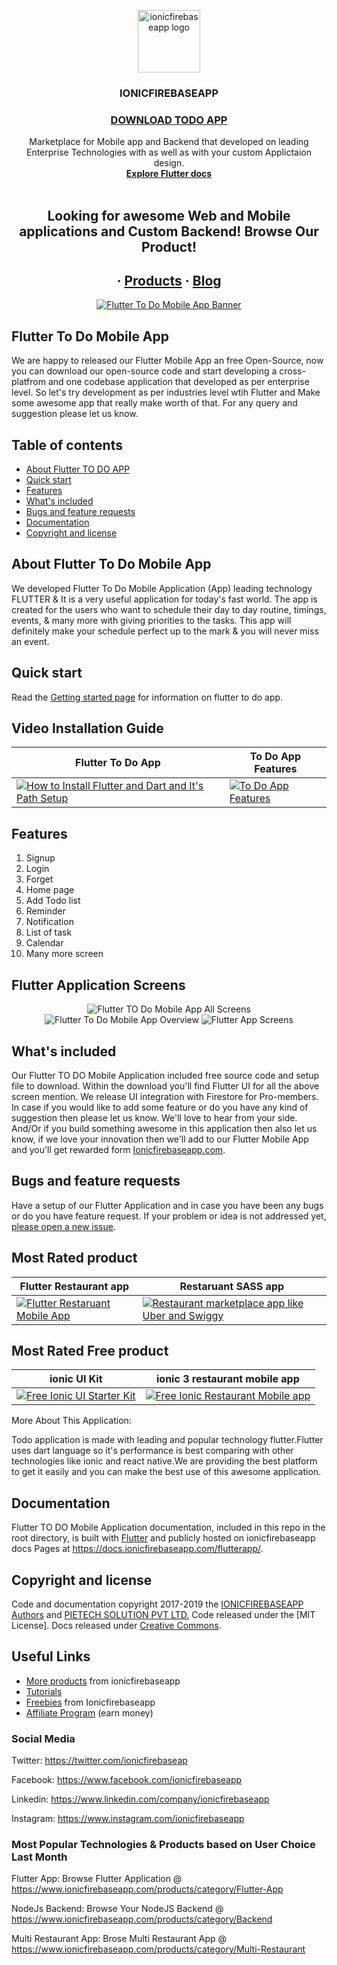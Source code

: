 <p align="center">
  <a href="https://www.ionicfirebaseapp.com/">
    <img src="https://res.cloudinary.com/ionicfirebaseapp/image/upload/v1564048005/ifa-icon_srjsu3.png" alt="ionicfirebaseapp logo" width="100" height="100">
  </a>
</p>
<h3 align="center">IONICFIREBASEAPP</h3>

 <a href="https://www.ionicfirebaseapp.com/products/flutter-mobile-app"> <h3 align="center">DOWNLOAD TODO APP</h3> </a>

<p align="center">
  Marketplace for Mobile app and Backend that developed on leading Enterprise Technologies with as well as with your custom Applictaion design.
  <br>
  <a href="https://docs.ionicfirebaseapp.com/flutterapp/"><strong>Explore Flutter docs </strong></a>
  <br>
  <br>
  </p>
  <h2 align="center"> Looking for awesome Web and Mobile applications and Custom  Backend! Browse Our Product!</h2> 
  <h2 align="center">
  ·
  <a href="https://www.ionicfirebaseapp.com/products">Products</a>
  ·
  <a href="https://www.ionicfirebaseapp.com/blogs">Blog</a>
  </h2>
  
<p align="center">
  <a href="https://www.ionicfirebaseapp.com/products/flutter-mobile-app">
    <img src="https://res.cloudinary.com/dlx35qw0l/image/upload/v1569306880/Untitled-1_1_l3fijn.png" alt="Flutter To Do Mobile App Banner">
  </a>
</p>

## Flutter To Do Mobile App
  We are happy to released our Flutter Mobile App an free Open-Source, now you can download our open-source code and start developing a cross-platfrom and one codebase application that developed as per enterprise level. So let's try development as per industries level wtih Flutter and Make some awesome app that really make worth of that. For any query and suggestion please let us know.
  
## Table of contents

- [About Flutter TO DO APP](#about-flutter-to-do-mobile-app)
- [Quick start](#quick-start)
- [Features](#features)
- [What's included](#whats-included)
- [Bugs and feature requests](#bugs-and-feature-requests)
- [Documentation](#documentation)
- [Copyright and license](#copyright-and-license)

## About Flutter To Do Mobile App

We developed Flutter To Do Mobile Application (App) leading technology FLUTTER & It is a very useful application for today's fast world. The app is created for the users who want to schedule their day to day routine, timings, events, & many more with giving priorities to the tasks. This app will definitely make your schedule perfect up to the mark & you will never miss an event.

## Quick start

Read the [Getting started page](https://docs.ionicfirebaseapp.com/todo/) for information on flutter to do app.

## Video Installation Guide 
| Flutter To Do App  | To Do App Features |
| ------------- | ------------- |
| [![How to Install Flutter and Dart and It's Path Setup](https://res.cloudinary.com/dzu7tvexv/image/upload/v1571634515/pt5am2tyr0agpz8tsm9q.jpg)](https://youtu.be/FA87HkVvXyM) | [![To Do App Features](https://res.cloudinary.com/dzu7tvexv/image/upload/v1571648683/xqfl1sdbsfdf5ildavkg.jpg)](https://youtu.be/VysmR6I193E)|
  
## Features

1. Signup 
2. Login 
3. Forget 
4. Home page
5. Add Todo list
6. Reminder
7. Notification 
8. List of task
9. Calendar 
10. Many more screen 

## Flutter Application Screens
  
  <p align="center">
  <img src="https://res.cloudinary.com/dlx35qw0l/image/upload/v1566380513/todo-App-Banner_xlvq3r.jpg" alt="Flutter TO Do Mobile App All Screens">
  <span> <img src="https://res.cloudinary.com/dzu7tvexv/image/upload/f_auto,q_auto/v1540273764/il1fu5dmqzvqn4ksnyce.png" alt="Flutter To Do Mobile App Overview"> </span>
  <img src="https://res.cloudinary.com/dzu7tvexv/image/upload/f_auto,q_auto/v1540298020/z4k8dqvztghjpo4jjj4p.png" alt="Flutter App Screens">
</p>

## What's included

Our Flutter TO DO Mobile Application included free source code and setup file to download. Within the download you'll find Flutter UI for all the above screen mention. We release UI integration with Firestore for Pro-members. In case if you would like to add some feature or do you have any kind of suggestion then please let us know. We'll love to hear from your side. And/Or if you build something awesome in this application then also let us know, if we love your innovation then we'll add to our Flutter Mobile App and you'll get rewarded form <a href="https://www.ionicfirebaseapp.com">Ionicfirebaseapp.com</a>.


## Bugs and feature requests
  Have a setup of our Flutter Application and in case you have been any bugs or do you have feature request. If your problem or idea is not addressed yet, [please open a new issue](https://github.com/ionicfirebaseapp/flutter-todo-app/issues/new).
  
  
  ## Most Rated product 

| Flutter Restaurant app  | Restaruant SASS app |
| ------------- | ------------- |
| <a href="https://www.ionicfirebaseapp.com/products/flutter-restaurant-app" rel="Flutter mobile app">![Flutter Restaruant Mobile App](https://res.cloudinary.com/dzu7tvexv/image/upload/f_auto,q_auto/v1566389476/ag0chcsr97fw23yc9wwk.jpg) </a> |  <a href="https://www.ionicfirebaseapp.com/products/ionic-nodejs-multi-restaurant-sass-app" rel="Restaurant marketplace app like Uber and Swiggy"> ![Restaurant marketplace app like Uber and Swiggy](https://res.cloudinary.com/dzu7tvexv/image/upload/f_auto,q_auto/v1566367576/rl6d4wgobfpe36xcivss.jpg) </a>| 


## Most Rated Free product 

| ionic UI Kit  | ionic 3 restaurant mobile app |
| ------------- | ------------- |
| <a href="https://www.ionicfirebaseapp.com/products/ionic-starter-ui-ux-kit" rel="Free Ionic UI Starter Kit">![Free Ionic UI Starter Kit](https://res.cloudinary.com/dzu7tvexv/image/upload/w_590,h_300,f_auto,q_auto/v1566380040/rheff2vucbtuqeugpbmv.jpg) </a> |  <a href="https://www.ionicfirebaseapp.com/products/ionic-3-restaurant-mobile-app" rel="Free Ionic Restaurant Mobile app"> ![Free Ionic Restaurant Mobile app](https://res.cloudinary.com/dzu7tvexv/image/upload/f_auto,q_auto/v1566369745/tepubukeji3u5qpr7o3p.jpg) </a>| 

More About This Application:

Todo application is made with leading and popular technology flutter.Flutter uses dart language so it's performance is best comparing with other technologies like ionic and react native.We are providing the best platform to get it easily and you can make the best use of this awesome application.


## Documentation

Flutter TO DO Mobile Application documentation, included in this repo in the root directory, is built with [Flutter](https://flutter.dev) and publicly hosted on ionicfirebaseapp docs Pages at <https://docs.ionicfirebaseapp.com/flutterapp/>.


## Copyright and license

Code and documentation copyright 2017-2019 the [IONICFIREBASEAPP Authors](https://ionicfirebaseapp.com) and [PIETECH SOLUTION PVT LTD.](https://pietechsolution.com.com) Code released under the [MIT License]. Docs released under [Creative Commons](https://creativecommons.org/licenses/by/3.0/).

## Useful Links

- [More products](https://www.ionicfirebaseapp.com/products) from ionicfirebaseapp
- [Tutorials](https://www.youtube.com/channel/UCAes_uRy_H3pJ7z4OO78oIg)
- [Freebies]() from Ionicfirebaseapp
- [Affiliate Program](https://www.ionicfirebaseapp.com/affiliate) (earn money)

### Social Media

Twitter: <https://twitter.com/ionicfirebaseap>

Facebook: <https://www.facebook.com/ionicfirebaseapp>

Linkedin: <https://www.linkedin.com/company/ionicfirebaseapp>

Instagram: <https://www.instagram.com/ionicfirebaseapp>

### Most Popular Technologies & Products based on User Choice Last Month

Flutter App: Browse Flutter Application @ https://www.ionicfirebaseapp.com/products/category/Flutter-App

NodeJs Backend: Browse Your NodeJS Backend @ https://www.ionicfirebaseapp.com/products/category/Backend

Multi Restaurant App: Brose Multi Restaurant App @ https://www.ionicfirebaseapp.com/products/category/Multi-Restaurant
